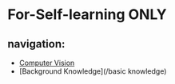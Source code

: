 # For-Self-learning ONLY
## **navigation:**
+ [Computer Vision]()
+ [Background Knowledge](/basic knowledge)
